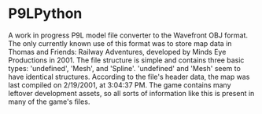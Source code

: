 # P9LPython
A work in progress P9L model file converter to the Wavefront OBJ format. The only currently known use of this format was to store map data in Thomas and Friends: Railway Adventures, developed by Minds Eye Productions in 2001.
The file structure is simple and contains three basic types: 'undefined', 'Mesh', and 'Spline'. 'undefined' and 'Mesh' seem to have identical structures.
According to the file's header data, the map was last compiled on 2/19/2001, at 3:04:37 PM. The game contains many leftover development assets, so all sorts of information like this is present in many of the game's files.
